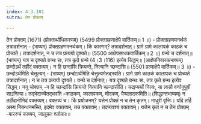 ```yaml
---
index: 4.3.101
sutra: तेन प्रोक्तम्

---
```

 तेन प्रोक्तम् (1671) (प्रोक्तार्थाधिकरणम्) (5499 प्रोक्तग्रहणाक्षेपे वार्तिकम्॥ 1 ॥) - प्रोक्तग्रहणमनर्थकं तत्रादर्शनात् - (भाष्यम्) प्रोक्तग्रहणमनर्थकम्। किं कारणम्? तत्रादर्शनात्। ग्रामे ग्रामे कालापकं काठकं च प्रोच्यते। तत्रादर्शनात्, न च तत्र प्रत्ययो दृश्यते॥ (5500 आक्षेपसाधकवार्तिकम्॥ 2 ॥)   ग्रन्थे च दर्शनात्॥ (भाष्यम्) यत्र च दृश्यते ग्रन्थः सः, तत्र कृते ग्रन्थे (4।3।116) इत्येव सिद्धम्॥ (आक्षेपनिवारकभाष्यम्) छन्दोऽर्थं तर्हीदं वक्तव्यम्। न हि छन्दांसि क्रियन्ते, नित्यानि च्छन्दांसि॥ (5501 प्रत्याक्षेपे वार्तिकम्॥ 3 ॥) - छन्दोऽर्थमिति चेत्तुल्यम् - (भाष्यम्) छन्दोऽर्थमिति चेत्तुल्यमेतद्भवति। ग्रामे ग्रामे काठकं कालापकं च प्रोच्यते तत्रादर्शनात्। न च तत्र प्रत्ययो दृश्यते। ग्रन्थे च दर्शनात्। यत्र दृश्यते ग्रन्थः सः, तत्र कृते ग्रन्थ इत्येव सिद्धम्। ननु चोक्तम् -न हि च्छन्दांसि क्रियन्ते नित्यानि च्छन्दांसीति। यद्यप्यर्थो नित्यः, या त्वसौ वर्णानुपूर्वी साऽनित्या। तद्भेदाच्चैतद्भवति -काठकम्, कालापकम्, मौदकम्, पैप्पलादकमिति॥ (सिद्धान्तभाष्यम्) न तर्हीदानीमिदं वक्तव्यम्। वक्तव्यं च। किं प्रयोजनम्? यत्तेन प्रोक्तं न च तेन कृतम्। माधुरी वृत्तिः। यदि तर्हि अस्य निबन्धनमस्ति, इदमेव वक्तव्यम्, तन्न वक्तव्यम्। तदप्यवश्यं वक्तव्यम्। यत्तेन कृतं न च तेन प्रोक्तम् -वाररुचं काव्यम्, जालूकाः श्लोकाः॥ 